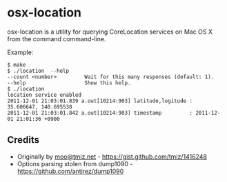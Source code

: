 osx-location
============
osx-location is a utility for querying CoreLocation services on Mac OS X from the command command-line.

Example:

    $ make
    $ ./location  --help
    --count <number>         Wait for this many responses (default: 1).
    --help                   Show this help.
    $ ./location
    location service enabled
    2011-12-01 21:03:01.839 a.out[10214:903] latitude,logitude : 35.606647, 140.695538
    2011-12-01 21:03:01.842 a.out[10214:903] timestamp         : 2011-12-01 21:01:36 +0900

Credits
-------
* Originally by moo@tmiz.net - https://gist.github.com/tmiz/1416248
* Options parsing stolen from dump1090 - https://github.com/antirez/dump1090
